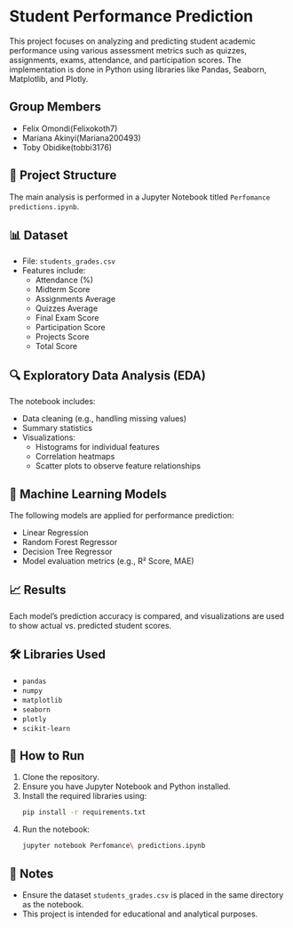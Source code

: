 # Student Performance Prediction

This project focuses on analyzing and predicting student academic performance using various assessment metrics such as quizzes, assignments, exams, attendance, and participation scores. The implementation is done in Python using libraries like Pandas, Seaborn, Matplotlib, and Plotly.

## Group Members
- Felix Omondi(Felixokoth7)
- Mariana Akinyi(Mariana200493)
- Toby Obidike(tobbi3176)

## 📁 Project Structure

The main analysis is performed in a Jupyter Notebook titled `Perfomance predictions.ipynb`.

## 📊 Dataset

- File: `students_grades.csv`
- Features include:
  - Attendance (%)
  - Midterm Score
  - Assignments Average
  - Quizzes Average
  - Final Exam Score
  - Participation Score
  - Projects Score
  - Total Score

## 🔍 Exploratory Data Analysis (EDA)

The notebook includes:
- Data cleaning (e.g., handling missing values)
- Summary statistics
- Visualizations:
  - Histograms for individual features
  - Correlation heatmaps
  - Scatter plots to observe feature relationships

## 🧠 Machine Learning Models

The following models are applied for performance prediction:
- Linear Regression
- Random Forest Regressor
- Decision Tree Regressor
- Model evaluation metrics (e.g., R² Score, MAE)

## 📈 Results

Each model’s prediction accuracy is compared, and visualizations are used to show actual vs. predicted student scores.

## 🛠️ Libraries Used

- `pandas`
- `numpy`
- `matplotlib`
- `seaborn`
- `plotly`
- `scikit-learn`

## 🚀 How to Run

1. Clone the repository.
2. Ensure you have Jupyter Notebook and Python installed.
3. Install the required libraries using:
   ```bash
   pip install -r requirements.txt
   ```
4. Run the notebook:
   ```bash
   jupyter notebook Perfomance\ predictions.ipynb
   ```

## 📌 Notes

- Ensure the dataset `students_grades.csv` is placed in the same directory as the notebook.
- This project is intended for educational and analytical purposes.
